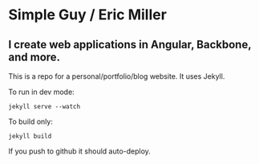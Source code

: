 # Simple Guy / Eric Miller
## I create web applications in Angular, Backbone, and more.

This is a repo for a personal/portfolio/blog website. It uses Jekyll.

To run in dev mode:

    jekyll serve --watch

To build only:

    jekyll build

If you push to github it should auto-deploy.